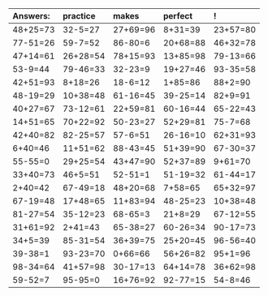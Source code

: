| Answers: | practice | makes | perfect | ! |
| :--- | :--- | :--- | :--- | :--- |
| 48+25=73 | 32-5=27 | 27+69=96 | 8+31=39 | 23+57=80 | 
| 77-51=26 | 59-7=52 | 86-80=6 | 20+68=88 | 46+32=78 | 
| 47+14=61 | 26+28=54 | 78+15=93 | 13+85=98 | 79-13=66 | 
| 53-9=44 | 79-46=33 | 32-23=9 | 19+27=46 | 93-35=58 | 
| 42+51=93 | 8+18=26 | 18-6=12 | 1+85=86 | 88+2=90 | 
| 48-19=29 | 10+38=48 | 61-16=45 | 39-25=14 | 82+9=91 | 
| 40+27=67 | 73-12=61 | 22+59=81 | 60-16=44 | 65-22=43 | 
| 14+51=65 | 70+22=92 | 50-23=27 | 52+29=81 | 75-7=68 | 
| 42+40=82 | 82-25=57 | 57-6=51 | 26-16=10 | 62+31=93 | 
| 6+40=46 | 11+51=62 | 88-43=45 | 51+39=90 | 67-30=37 | 
| 55-55=0 | 29+25=54 | 43+47=90 | 52+37=89 | 9+61=70 | 
| 33+40=73 | 46+5=51 | 52-51=1 | 51-19=32 | 61-44=17 | 
| 2+40=42 | 67-49=18 | 48+20=68 | 7+58=65 | 65+32=97 | 
| 67-19=48 | 17+48=65 | 11+83=94 | 48-25=23 | 10+38=48 | 
| 81-27=54 | 35-12=23 | 68-65=3 | 21+8=29 | 67-12=55 | 
| 31+61=92 | 2+41=43 | 65-38=27 | 60-26=34 | 90-17=73 | 
| 34+5=39 | 85-31=54 | 36+39=75 | 25+20=45 | 96-56=40 | 
| 39-38=1 | 93-23=70 | 0+66=66 | 56+26=82 | 95+1=96 | 
| 98-34=64 | 41+57=98 | 30-17=13 | 64+14=78 | 36+62=98 | 
| 59-52=7 | 95-95=0 | 16+76=92 | 92-77=15 | 54-8=46 | 
